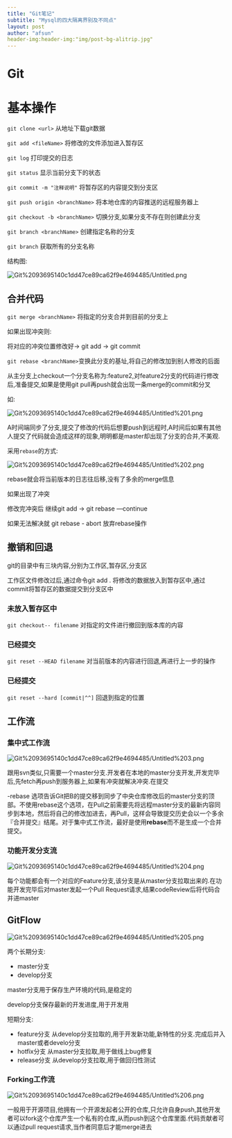 ```yaml
---
title: "Git笔记"
subtitle: "Mysql的四大隔离界别及不同点"
layout: post
author: "afsun"
header-img:header-img:"img/post-bg-alitrip.jpg"
---
```

# Git

# 基本操作

`git clone <url>`      从地址下载git数据

`git add <fileName>`  将修改的文件添加进入暂存区

`git log` 打印提交的日志

`git status` 显示当前分支下的状态

`git commit -m "注释说明"`  将暂存区的内容提交到分支区

`git push origin <branchName>` 将本地仓库的内容推送的远程服务器上

`git checkout -b <branchName>`  切换分支,如果分支不存在则创建此分支

`git branch <branchName>` 创建指定名称的分支

`git branch`   获取所有的分支名称

结构图:

![Git%2093695140c1dd47ce89ca62f9e4694485/Untitled.png](http://tuchuansun.oss-cn-hangzhou.aliyuncs.com/typora/202005/09/134500-46636.png)

## 合并代码

`git merge <branchName>` 将指定的分支合并到目前的分支上

如果出现冲突则:

将对应的冲突位置修改好→ git add → git commit 

`git rebase <branchName>`变换此分支的基址,将自己的修改加到别人修改的后面

从主分支上checkout一个分支名称为:feature2,对feature2分支的代码进行修改后,准备提交,如果是使用git pull再push就会出现一条merge的commit和分叉

如:

![Git%2093695140c1dd47ce89ca62f9e4694485/Untitled%201.png](http://tuchuansun.oss-cn-hangzhou.aliyuncs.com/typora/202005/09/134535-791734.png)

A时间端同步了分支,提交了修改的代码后想要push到远程时,A时间后如果有其他人提交了代码就会造成这样的现象,明明都是master却出现了分支的合并,不美观.

采用`rebase`的方式:

![Git%2093695140c1dd47ce89ca62f9e4694485/Untitled%202.png](http://tuchuansun.oss-cn-hangzhou.aliyuncs.com/typora/202005/09/134535-995958.png)

rebase就会将当前版本的日志往后移,没有了多余的merge信息

如果出现了冲突

修改完冲突后 继续git add → git rebase —continue

如果无法解决就 git rebase - abort 放弃rebase操作

## 撤销和回退

git的目录中有三块内容,分别为工作区,暂存区,分支区

工作区文件修改过后,通过命令git add . 将修改的数据放入到暂存区中,通过commit将暂存区的数据提交到分支区中

### 未放入暂存区中

`git checkout-- filename` 对指定的文件进行撤回到版本库的内容

### 已经提交

`git reset --HEAD filename` 对当前版本的内容进行回退,再进行上一步的操作

### 已经提交

`git reset --hard [commit|^^]` 回退到指定的位置

## 工作流

### 集中式工作流
![Git%2093695140c1dd47ce89ca62f9e4694485/Untitled%203.png](http://tuchuansun.oss-cn-hangzhou.aliyuncs.com/typora/202005/09/134609-64281.png)

跟用svn类似,只需要一个master分支.开发者在本地的master分支开发,开发完毕后,先fetch再push到服务器上,如果有冲突就解决冲突.在提交

-rebase 选项告诉Git把B的提交移到同步了中央仓库修改后的master分支的顶部。不使用rebase这个选项，在Pull之前需要先将远程master分支的最新内容同步到本地，然后将自己的修改加进去，再Pull，这样会导致提交历史会以一个多余『合并提交』结尾。对于集中式工作流，最好是使用**rebase**而不是生成一个合并提交。

### 功能开发分支流

 

![Git%2093695140c1dd47ce89ca62f9e4694485/Untitled%204.png](http://tuchuansun.oss-cn-hangzhou.aliyuncs.com/typora/202005/09/134647-572258.png)

每个功能都会有一个对应的Feature分支,该分支是从master分支拉取出来的.在功能开发完毕后对master发起一个Pull Request请求,结果codeReview后将代码合并进master

## GitFlow

![Git%2093695140c1dd47ce89ca62f9e4694485/Untitled%205.png](http://tuchuansun.oss-cn-hangzhou.aliyuncs.com/typora/202005/09/134654-970186.png)

两个长期分支:

- master分支
- develop分支

master分支用于保存生产环境的代码,是稳定的

develop分支保存最新的开发进度,用于开发用

短期分支:

- feature分支  从develop分支拉取的,用于开发新功能,新特性的分支.完成后并入master或者develo分支
- hotfix分支  从master分支拉取,用于做线上bug修复
- release分支 从develop分支拉取,用于做回归性测试

### Forking工作流

![Git%2093695140c1dd47ce89ca62f9e4694485/Untitled%206.png](http://tuchuansun.oss-cn-hangzhou.aliyuncs.com/typora/202005/09/134721-888761.png)

一般用于开源项目,他拥有一个开源发起者公开的仓库,只允许自身push,其他开发者可以fork这个仓库产生一个私有的仓库,从而push到这个仓库里面.代码贡献者可以通过pull request请求,当作者同意后才能merge进去